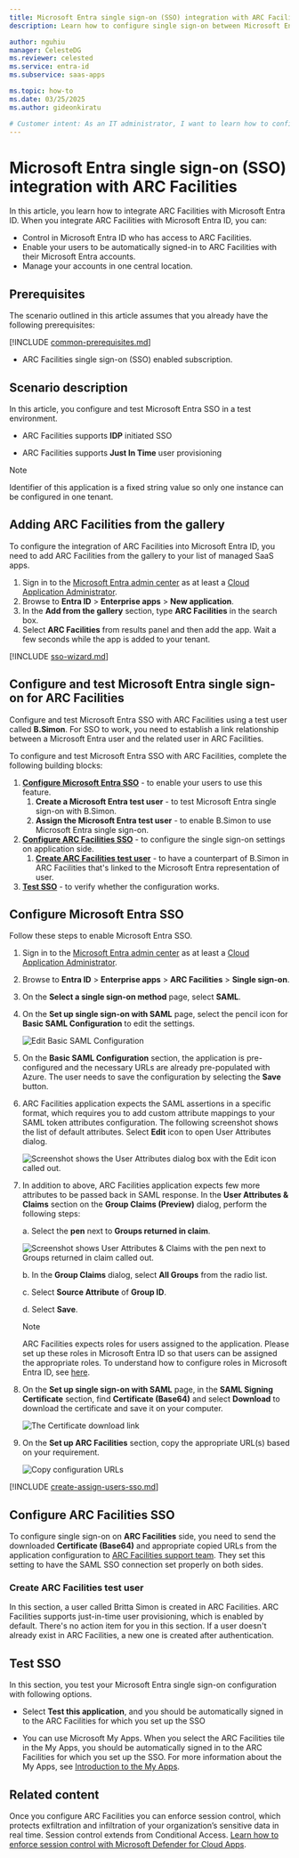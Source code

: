 ```yaml
---
title: Microsoft Entra single sign-on (SSO) integration with ARC Facilities
description: Learn how to configure single sign-on between Microsoft Entra ID and ARC Facilities.

author: nguhiu
manager: CelesteDG
ms.reviewer: celested
ms.service: entra-id
ms.subservice: saas-apps

ms.topic: how-to
ms.date: 03/25/2025
ms.author: gideonkiratu

# Customer intent: As an IT administrator, I want to learn how to configure single sign-on between Microsoft Entra ID and ARC Facilities so that I can control who has access to ARC Facilities, enable automatic sign-in with Microsoft Entra accounts, and manage my accounts in one central location.
---
```


# Microsoft Entra single sign-on (SSO) integration with ARC Facilities

In this article,  you learn how to integrate ARC Facilities with Microsoft Entra ID. When you integrate ARC Facilities with Microsoft Entra ID, you can:

* Control in Microsoft Entra ID who has access to ARC Facilities.
* Enable your users to be automatically signed-in to ARC Facilities with their Microsoft Entra accounts.
* Manage your accounts in one central location.


## Prerequisites

The scenario outlined in this article assumes that you already have the following prerequisites:

[!INCLUDE [common-prerequisites.md](~/identity/saas-apps/includes/common-prerequisites.md)]
* ARC Facilities single sign-on (SSO) enabled subscription.

## Scenario description

In this article,  you configure and test Microsoft Entra SSO in a test environment.

* ARC Facilities supports **IDP** initiated SSO

* ARC Facilities supports **Just In Time** user provisioning

> [!NOTE]
> Identifier of this application is a fixed string value so only one instance can be configured in one tenant.

## Adding ARC Facilities from the gallery

To configure the integration of ARC Facilities into Microsoft Entra ID, you need to add ARC Facilities from the gallery to your list of managed SaaS apps.

1. Sign in to the [Microsoft Entra admin center](https://entra.microsoft.com) as at least a [Cloud Application Administrator](~/identity/role-based-access-control/permissions-reference.md#cloud-application-administrator).
1. Browse to **Entra ID** > **Enterprise apps** > **New application**.
1. In the **Add from the gallery** section, type **ARC Facilities** in the search box.
1. Select **ARC Facilities** from results panel and then add the app. Wait a few seconds while the app is added to your tenant.

 [!INCLUDE [sso-wizard.md](~/identity/saas-apps/includes/sso-wizard.md)]

<a name='configure-and-test-azure-ad-single-sign-on-for-arc-facilities'></a>

## Configure and test Microsoft Entra single sign-on for ARC Facilities

Configure and test Microsoft Entra SSO with ARC Facilities using a test user called **B.Simon**. For SSO to work, you need to establish a link relationship between a Microsoft Entra user and the related user in ARC Facilities.

To configure and test Microsoft Entra SSO with ARC Facilities, complete the following building blocks:

1. **[Configure Microsoft Entra SSO](#configure-azure-ad-sso)** - to enable your users to use this feature.
    1. **Create a Microsoft Entra test user** - to test Microsoft Entra single sign-on with B.Simon.
    1. **Assign the Microsoft Entra test user** - to enable B.Simon to use Microsoft Entra single sign-on.
1. **[Configure ARC Facilities SSO](#configure-arc-facilities-sso)** - to configure the single sign-on settings on application side.
    1. **[Create ARC Facilities test user](#create-arc-facilities-test-user)** - to have a counterpart of B.Simon in ARC Facilities that's linked to the Microsoft Entra representation of user.
1. **[Test SSO](#test-sso)** - to verify whether the configuration works.

<a name='configure-azure-ad-sso'></a>

## Configure Microsoft Entra SSO

Follow these steps to enable Microsoft Entra SSO.

1. Sign in to the [Microsoft Entra admin center](https://entra.microsoft.com) as at least a [Cloud Application Administrator](~/identity/role-based-access-control/permissions-reference.md#cloud-application-administrator).
1. Browse to **Entra ID** > **Enterprise apps** > **ARC Facilities** > **Single sign-on**.
1. On the **Select a single sign-on method** page, select **SAML**.
1. On the **Set up single sign-on with SAML** page, select the pencil icon for **Basic SAML Configuration** to edit the settings.

   ![Edit Basic SAML Configuration](common/edit-urls.png)

1. On the **Basic SAML Configuration** section, the application is pre-configured and the necessary URLs are already pre-populated with Azure. The user needs to save the configuration by selecting the **Save** button.

1. ARC Facilities application expects the SAML assertions in a specific format, which requires you to add custom attribute mappings to your SAML token attributes configuration. The following screenshot shows the list of default attributes. Select **Edit** icon to open User Attributes dialog.

	![Screenshot shows the User Attributes dialog box with the Edit icon called out.](common/edit-attribute.png)

1. In addition to above, ARC Facilities application expects few more attributes to be passed back in SAML response. In the **User Attributes & Claims** section on the **Group Claims (Preview)** dialog, perform the following steps:

	a. Select the **pen** next to **Groups returned in claim**.

	![Screenshot shows User Attributes & Claims with the pen next to Groups returned in claim called out.](./media/arc-facilities-tutorial/config01.png)

	b. In the **Group Claims** dialog, select **All Groups** from the radio list.

	c. Select **Source Attribute** of **Group ID**.

	d. Select **Save**.

    > [!NOTE]
    > ARC Facilities expects roles for users assigned to the application. Please set up these roles in Microsoft Entra ID so that users can be assigned the appropriate roles. To understand how to configure roles in Microsoft Entra ID, see [here](~/identity-platform/howto-add-app-roles-in-apps.md#app-roles-ui).

1. On the **Set up single sign-on with SAML** page, in the **SAML Signing Certificate** section,  find **Certificate (Base64)** and select **Download** to download the certificate and save it on your computer.

	![The Certificate download link](common/certificatebase64.png)

1. On the **Set up ARC Facilities** section, copy the appropriate URL(s) based on your requirement.

	![Copy configuration URLs](common/copy-configuration-urls.png)

<a name='create-an-azure-ad-test-user'></a>

[!INCLUDE [create-assign-users-sso.md](~/identity/saas-apps/includes/create-assign-users-sso.md)]

## Configure ARC Facilities SSO

To configure single sign-on on **ARC Facilities** side, you need to send the downloaded **Certificate (Base64)** and appropriate copied URLs from the application configuration to [ARC Facilities support team](mailto:support@arcfacilities.com). They set this setting to have the SAML SSO connection set properly on both sides.

### Create ARC Facilities test user

In this section, a user called Britta Simon is created in ARC Facilities. ARC Facilities supports just-in-time user provisioning, which is enabled by default. There's no action item for you in this section. If a user doesn't already exist in ARC Facilities, a new one is created after authentication.

## Test SSO 

In this section, you test your Microsoft Entra single sign-on configuration with following options.

* Select **Test this application**, and you should be automatically signed in to the ARC Facilities for which you set up the SSO

* You can use Microsoft My Apps. When you select the ARC Facilities tile in the My Apps, you should be automatically signed in to the ARC Facilities for which you set up the SSO. For more information about the My Apps, see [Introduction to the My Apps](https://support.microsoft.com/account-billing/sign-in-and-start-apps-from-the-my-apps-portal-2f3b1bae-0e5a-4a86-a33e-876fbd2a4510).


## Related content

Once you configure ARC Facilities you can enforce session control, which protects exfiltration and infiltration of your organization’s sensitive data in real time. Session control extends from Conditional Access. [Learn how to enforce session control with Microsoft Defender for Cloud Apps](/cloud-app-security/proxy-deployment-any-app).
